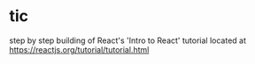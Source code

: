 # tic
step by step building of React's 'Intro to React' tutorial located at https://reactjs.org/tutorial/tutorial.html
